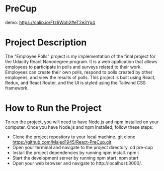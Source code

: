 # PreCup
demo: https://calip.io/Ftz9Woh2#eT2e3Yp4
# Project Description

The "Employee Polls" project is my implementation of the final project for the Udacity React Nanodegree program. It is a web application that allows employees to participate in polls and surveys related to their work. Employees can create their own polls, respond to polls created by other employees, and view the results of polls. This project is built using React, Redux, and React Router, and the UI is styled using the Tailwind CSS framework.

# How to Run the Project

To run the project, you will need to have Node.js and npm installed on your computer. Once you have Node.js and npm installed, follow these steps:

- Clone the project repository to your local machine. git clone https://github.com/Majed1945/React-PreCup.git
- Open your terminal and navigate to the project directory. cd pre-cup
- Install the project dependencies by running npm install. npm i
- Start the development server by running npm start. npm start
- Open your web browser and navigate to http://localhost:3000/.

